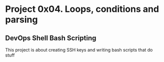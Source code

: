 # Project 0x04. Loops, conditions and parsing
## DevOps Shell Bash Scripting
This project is about creating SSH keys and writing bash scripts that do stuff  
